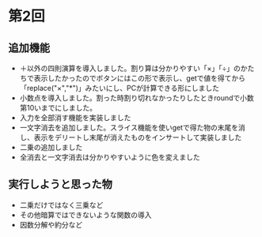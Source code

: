 
# 第2回
## 追加機能
- ＋以外の四則演算を導入しました。割り算は分かりやすい「×」「÷」のかたちで表示したかったのでボタンにはこの形で表示し、getで値を得てから「replace("×","*")」みたいにし、PCが計算できる形にしました
- 小数点を導入しました。割った時割り切れなかったりしたときroundで小数第10いまでにしました。
- 入力を全部消す機能を実装しました
- 一文字消去を追加しました。スライス機能を使いgetで得た物の末尾を消し、表示をデリートし末尾が消えたものをインサートして実装しました
- 二乗の追加しました
- 全消去と一文字消去は分かりやすいように色を変えました

## 実行しようと思った物
- 二乗だけではなく三乗など
- その他暗算ではできないような関数の導入
- 因数分解や約分など

